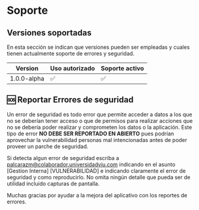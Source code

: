 # Soporte

## Versiones soportadas
En esta sección se indican que versiones pueden ser empleadas y cuales tienen actualmente soporte de errores y seguridad.

| Version       | Uso autorizado     | Soporte activo     |
| ------------- | ------------------ | ------------------ |
| 1.0.0-alpha   | :white_check_mark: | :white_check_mark: |

## :sos: Reportar Errores de seguridad
Un error de seguridad es todo error que permite acceder a datos a los que no se deberían tener acceso o que de permisos para realizar acciones que no se debería poder realizar y comprometen los datos o la aplicación. Este tipo de error **NO DEBE SER REPORTADO EN ABIERTO** pues podrían aprovechar la vulnerabilidad personas mal intencionadas antes de poder proveer un parche de seguridad.

Si detecta algun error de seguridad escriba a <palcarazm@colaborador.universidadviu.com> indicando en el asunto [Gestion Interna] [VULNERABILIDAD] e indicando claramente el error de seguridad y como reproducirlo. No omita ningún detalle que pueda ser de utilidad incluido capturas de pantalla.

Muchas gracias por ayudar a la mejora del aplicativo con los reportes de errores.
